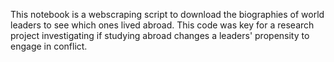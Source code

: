 This notebook is a webscraping script to download the biographies of world leaders to see which ones lived abroad. This code was key for a research project investigating if studying abroad changes a leaders' propensity to engage in conflict.
